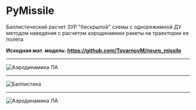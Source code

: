 # PyMissile

Баллистический расчет ЗУР "бескрылой" схемы с однорежимной ДУ методом наведения с расчетом аэродинамики ракеты на траектории ее полета

**Исходная мат. модель: https://github.com/TovarnovM/neuro_missile**

-----------------------------------------------------------------------------------------------------------------

![Аэродинамика ЛА](https://user-images.githubusercontent.com/70746078/119701542-1f390a80-be5d-11eb-86f9-155665e5db29.png)

-----------------------------------------------------------------------------------------------------------------

![Баллистика](https://user-images.githubusercontent.com/70746078/119707552-f36d5300-be63-11eb-9e64-37fa48a46f0f.png)

-----------------------------------------------------------------------------------------------------------------

![Аэродинамика ЛА](https://user-images.githubusercontent.com/70746078/119725585-cd05e280-be78-11eb-804c-b23a148e448e.png)
